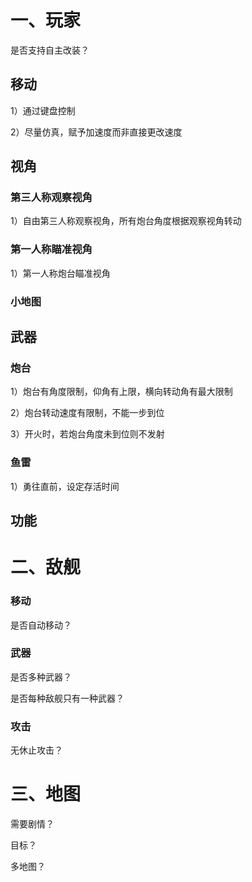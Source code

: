 # 一、玩家

是否支持自主改装？

## 移动

1）通过键盘控制

2）尽量仿真，赋予加速度而非直接更改速度

## 视角

### 第三人称观察视角

1）自由第三人称观察视角，所有炮台角度根据观察视角转动

### 第一人称瞄准视角

1）第一人称炮台瞄准视角

### 小地图

## 武器

### 炮台

1）炮台有角度限制，仰角有上限，横向转动角有最大限制

2）炮台转动速度有限制，不能一步到位

3）开火时，若炮台角度未到位则不发射

### 鱼雷

1）勇往直前，设定存活时间

## 功能



# 二、敌舰

### 移动

是否自动移动？

### 武器

是否多种武器？

是否每种敌舰只有一种武器？

### 攻击

无休止攻击？

# 三、地图



需要剧情？

目标？

多地图？







